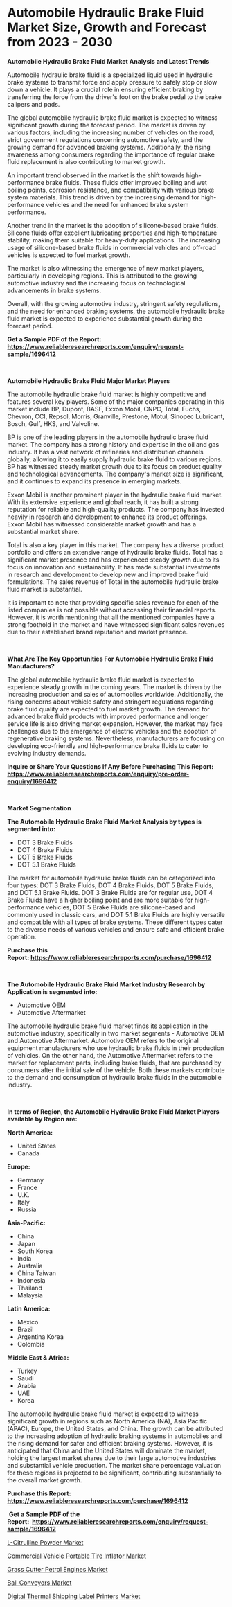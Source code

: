 <p><h1>Automobile Hydraulic Brake Fluid Market Size, Growth and Forecast from 2023 - 2030</h1></p><p><strong>Automobile Hydraulic Brake Fluid Market Analysis and Latest Trends</strong></p>
<p><p>Automobile hydraulic brake fluid is a specialized liquid used in hydraulic brake systems to transmit force and apply pressure to safely stop or slow down a vehicle. It plays a crucial role in ensuring efficient braking by transferring the force from the driver's foot on the brake pedal to the brake calipers and pads.</p><p>The global automobile hydraulic brake fluid market is expected to witness significant growth during the forecast period. The market is driven by various factors, including the increasing number of vehicles on the road, strict government regulations concerning automotive safety, and the growing demand for advanced braking systems. Additionally, the rising awareness among consumers regarding the importance of regular brake fluid replacement is also contributing to market growth.</p><p>An important trend observed in the market is the shift towards high-performance brake fluids. These fluids offer improved boiling and wet boiling points, corrosion resistance, and compatibility with various brake system materials. This trend is driven by the increasing demand for high-performance vehicles and the need for enhanced brake system performance.</p><p>Another trend in the market is the adoption of silicone-based brake fluids. Silicone fluids offer excellent lubricating properties and high-temperature stability, making them suitable for heavy-duty applications. The increasing usage of silicone-based brake fluids in commercial vehicles and off-road vehicles is expected to fuel market growth.</p><p>The market is also witnessing the emergence of new market players, particularly in developing regions. This is attributed to the growing automotive industry and the increasing focus on technological advancements in brake systems.</p><p>Overall, with the growing automotive industry, stringent safety regulations, and the need for enhanced braking systems, the automobile hydraulic brake fluid market is expected to experience substantial growth during the forecast period.</p></p>
<p><strong>Get a Sample PDF of the Report:&nbsp; <a href="https://www.reliableresearchreports.com/enquiry/request-sample/1696412">https://www.reliableresearchreports.com/enquiry/request-sample/1696412</a></strong></p>
<p>&nbsp;</p>
<p><strong>Automobile Hydraulic Brake Fluid Major Market Players</strong></p>
<p><p>The automobile hydraulic brake fluid market is highly competitive and features several key players. Some of the major companies operating in this market include BP, Dupont, BASF, Exxon Mobil, CNPC, Total, Fuchs, Chevron, CCI, Repsol, Morris, Granville, Prestone, Motul, Sinopec Lubricant, Bosch, Gulf, HKS, and Valvoline. </p><p>BP is one of the leading players in the automobile hydraulic brake fluid market. The company has a strong history and expertise in the oil and gas industry. It has a vast network of refineries and distribution channels globally, allowing it to easily supply hydraulic brake fluid to various regions. BP has witnessed steady market growth due to its focus on product quality and technological advancements. The company's market size is significant, and it continues to expand its presence in emerging markets.</p><p>Exxon Mobil is another prominent player in the hydraulic brake fluid market. With its extensive experience and global reach, it has built a strong reputation for reliable and high-quality products. The company has invested heavily in research and development to enhance its product offerings. Exxon Mobil has witnessed considerable market growth and has a substantial market share.</p><p>Total is also a key player in this market. The company has a diverse product portfolio and offers an extensive range of hydraulic brake fluids. Total has a significant market presence and has experienced steady growth due to its focus on innovation and sustainability. It has made substantial investments in research and development to develop new and improved brake fluid formulations. The sales revenue of Total in the automobile hydraulic brake fluid market is substantial.</p><p>It is important to note that providing specific sales revenue for each of the listed companies is not possible without accessing their financial reports. However, it is worth mentioning that all the mentioned companies have a strong foothold in the market and have witnessed significant sales revenues due to their established brand reputation and market presence.</p></p>
<p>&nbsp;</p>
<p><strong>What Are The Key Opportunities For Automobile Hydraulic Brake Fluid Manufacturers?</strong></p>
<p><p>The global automobile hydraulic brake fluid market is expected to experience steady growth in the coming years. The market is driven by the increasing production and sales of automobiles worldwide. Additionally, the rising concerns about vehicle safety and stringent regulations regarding brake fluid quality are expected to fuel market growth. The demand for advanced brake fluid products with improved performance and longer service life is also driving market expansion. However, the market may face challenges due to the emergence of electric vehicles and the adoption of regenerative braking systems. Nevertheless, manufacturers are focusing on developing eco-friendly and high-performance brake fluids to cater to evolving industry demands.</p></p>
<p><strong>Inquire or Share Your Questions If Any Before Purchasing This Report: <a href="https://www.reliableresearchreports.com/enquiry/pre-order-enquiry/1696412">https://www.reliableresearchreports.com/enquiry/pre-order-enquiry/1696412</a></strong></p>
<p>&nbsp;</p>
<p><strong>Market Segmentation</strong></p>
<p><strong>The Automobile Hydraulic Brake Fluid Market Analysis by types is segmented into:</strong></p>
<p><ul><li>DOT 3 Brake Fluids</li><li>DOT 4 Brake Fluids</li><li>DOT 5 Brake Fluids</li><li>DOT 5.1 Brake Fluids</li></ul></p>
<p><p>The market for automobile hydraulic brake fluids can be categorized into four types: DOT 3 Brake Fluids, DOT 4 Brake Fluids, DOT 5 Brake Fluids, and DOT 5.1 Brake Fluids. DOT 3 Brake Fluids are for regular use, DOT 4 Brake Fluids have a higher boiling point and are more suitable for high-performance vehicles, DOT 5 Brake Fluids are silicone-based and commonly used in classic cars, and DOT 5.1 Brake Fluids are highly versatile and compatible with all types of brake systems. These different types cater to the diverse needs of various vehicles and ensure safe and efficient brake operation.</p></p>
<p><strong>Purchase this Report:&nbsp;<a href="https://www.reliableresearchreports.com/purchase/1696412">https://www.reliableresearchreports.com/purchase/1696412</a></strong></p>
<p>&nbsp;</p>
<p><strong>The Automobile Hydraulic Brake Fluid Market Industry Research by Application is segmented into:</strong></p>
<p><ul><li>Automotive OEM</li><li>Automotive Aftermarket</li></ul></p>
<p><p>The automobile hydraulic brake fluid market finds its application in the automotive industry, specifically in two market segments - Automotive OEM and Automotive Aftermarket. Automotive OEM refers to the original equipment manufacturers who use hydraulic brake fluids in their production of vehicles. On the other hand, the Automotive Aftermarket refers to the market for replacement parts, including brake fluids, that are purchased by consumers after the initial sale of the vehicle. Both these markets contribute to the demand and consumption of hydraulic brake fluids in the automobile industry.</p></p>
<p>&nbsp;</p>
<p><strong>In terms of Region, the Automobile Hydraulic Brake Fluid Market Players available by Region are:</strong></p>
<p>
    <p> <strong> North America: </strong>
        <ul>
            <li>United States</li>
            <li>Canada</li>
        </ul>
        </p> 
    <p> <strong> Europe: </strong>
        <ul>
            <li>Germany</li>
            <li>France</li>
            <li>U.K.</li>
            <li>Italy</li>
            <li>Russia</li>
        </ul>
        </p> 
    <p> <strong> Asia-Pacific: </strong>
        <ul>
            <li>China</li>
            <li>Japan</li>
            <li>South Korea</li>
            <li>India</li>
            <li>Australia</li>
            <li>China Taiwan</li>
            <li>Indonesia</li>
            <li>Thailand</li>
            <li>Malaysia</li>
        </ul>
        </p> 
    <p> <strong> Latin America: </strong>
        <ul>
            <li>Mexico</li>
            <li>Brazil</li>
            <li>Argentina Korea</li>
            <li>Colombia</li>
        </ul>
        </p> 
    <p> <strong> Middle East & Africa: </strong>
        <ul>
            <li>Turkey</li>
            <li>Saudi</li>
            <li>Arabia</li>
            <li>UAE</li>
            <li>Korea</li>
        </ul>
    </p>
    </p>
<p><p>The automobile hydraulic brake fluid market is expected to witness significant growth in regions such as North America (NA), Asia Pacific (APAC), Europe, the United States, and China. The growth can be attributed to the increasing adoption of hydraulic braking systems in automobiles and the rising demand for safer and efficient braking systems. However, it is anticipated that China and the United States will dominate the market, holding the largest market shares due to their large automotive industries and substantial vehicle production. The market share percentage valuation for these regions is projected to be significant, contributing substantially to the overall market growth.</p></p>
<p><strong>Purchase this Report: <a href="https://www.reliableresearchreports.com/purchase/1696412">https://www.reliableresearchreports.com/purchase/1696412</a></strong></p>
<p>&nbsp;<strong>Get a Sample PDF of the Report:&nbsp;&nbsp;<a href="https://www.reliableresearchreports.com/enquiry/request-sample/1696412">https://www.reliableresearchreports.com/enquiry/request-sample/1696412</a></strong></p>
<p><strong></strong></p>
<p><p><a href="https://medium.com/@brendajames1938/l-citrulline-powder-market-insight-market-trends-growth-forecasted-from-2023-to-2030-919c07ed173f">L-Citrulline Powder Market</a></p><p><a href="https://www.linkedin.com/pulse/commercial-vehicle-portable-tire-inflator-market-size-gbybe/">Commercial Vehicle Portable Tire Inflator Market</a></p><p><a href="https://github.com/pizolina/Market-Research-Report-List-1/blob/main/grass-cutter-petrol-engines-market.md">Grass Cutter Petrol Engines Market</a></p><p><a href="https://medium.com/@loriwatson1948/ball-conveyors-market-insights-into-market-cagr-market-trends-and-growth-strategies-dad298a0e83d">Ball Conveyors Market</a></p><p><a href="https://github.com/lbird53714/Market-Research-Report-List-1/blob/main/digital-thermal-shipping-label-printers-market.md">Digital Thermal Shipping Label Printers Market</a></p></p>